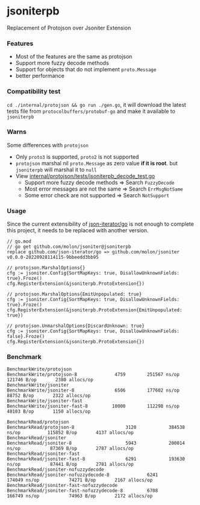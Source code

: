 # jsoniterpb
Replacement of Protojson over Jsoniter Extension

### Features
- Most of the features are the same as protojson
- Support more fuzzy decode methods
- Support for objects that do not implement `proto.Message`
- better performance

### Compatibility test
`cd ./internal/protojson && go run ./gen.go`, it will download the latest tests file from `protocolbuffers/protobuf-go` and make it available to `jsoniterpb`

### Warns
Some differences with `protojson`
- Only `proto3` is supported, `proto2` is not supported
- `protojson` marshal nil `proto.Message` as zero value **if it is root**. but `jsoniterpb` will marshal it to `null`
- View [internal/protojson/tests/jsoniterpb_decode_test.go](internal/protojson/tests/jsoniterpb_decode_test.go)
  - Support more fuzzy decode methods => Search `FuzzyDecode`
  - Most error messages are not the same => Search `ErrMsgNotSame`
  - Some error check are not supported => Search `NotSupport`

### Usage
Since the current extensibility of [json-iterator/go](https://github.com/json-iterator/go) is not enough to complete this project, it needs to be replaced with another version.
```
// go.mod 
// go get github.com/molon/jsoniter@jsoniterpb
replace github.com/json-iterator/go => github.com/molon/jsoniter v0.0.0-20220928114115-9bbeedd3bb95
```

```
// protojson.MarshalOptions{}
cfg := jsoniter.Config{SortMapKeys: true, DisallowUnknownFields: true}.Froze()
cfg.RegisterExtension(&jsoniterpb.ProtoExtension{})

// protojson.MarshalOptions{EmitUnpopulated: true}
cfg := jsoniter.Config{SortMapKeys: true, DisallowUnknownFields: true}.Froze()
cfg.RegisterExtension(&jsoniterpb.ProtoExtension{EmitUnpopulated: true})

// protojson.UnmarshalOptions{DiscardUnknown: true}
cfg := jsoniter.Config{SortMapKeys: true, DisallowUnknownFields: false}.Froze()
cfg.RegisterExtension(&jsoniterpb.ProtoExtension{})
```

### Benchmark
```
BenchmarkWrite/protojson
BenchmarkWrite/protojson-8         	    4759	    251567 ns/op	  121746 B/op	    2380 allocs/op
BenchmarkWrite/jsoniter
BenchmarkWrite/jsoniter-8          	    6506	    177602 ns/op	   88752 B/op	    2322 allocs/op
BenchmarkWrite/jsoniter-fast
BenchmarkWrite/jsoniter-fast-8     	   10000	    112298 ns/op	   48103 B/op	    1150 allocs/op
```
```
BenchmarkRead/protojson
BenchmarkRead/protojson-8                   3120            384538 ns/op          115852 B/op       4137 allocs/op
BenchmarkRead/jsoniter
BenchmarkRead/jsoniter-8                    5943            200014 ns/op           87369 B/op       2787 allocs/op
BenchmarkRead/jsoniter-fast
BenchmarkRead/jsoniter-fast-8               6291            193630 ns/op           87441 B/op       2781 allocs/op
BenchmarkRead/jsoniter-nofuzzydecode
BenchmarkRead/jsoniter-nofuzzydecode-8              6241            174049 ns/op           74271 B/op       2167 allocs/op
BenchmarkRead/jsoniter-fast-nofuzzydecode
BenchmarkRead/jsoniter-fast-nofuzzydecode-8         6708            166749 ns/op           74963 B/op       2172 allocs/op
```
